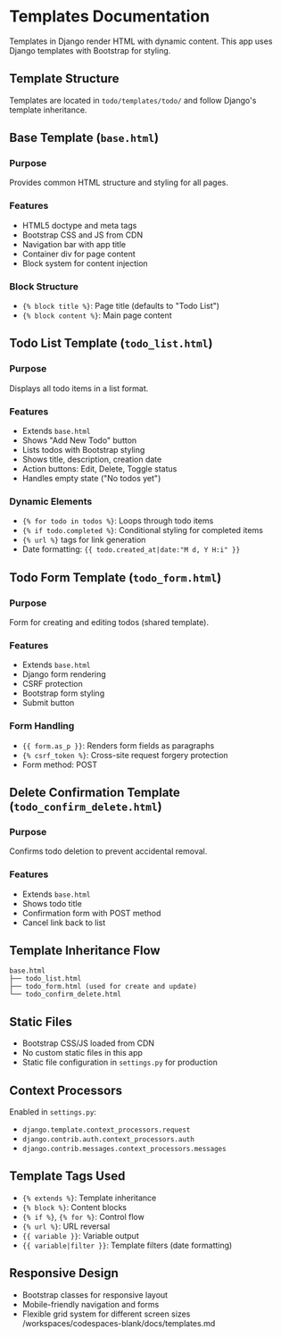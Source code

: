 # Templates Documentation

Templates in Django render HTML with dynamic content. This app uses Django templates with Bootstrap for styling.

## Template Structure

Templates are located in `todo/templates/todo/` and follow Django's template inheritance.

## Base Template (`base.html`)

### Purpose
Provides common HTML structure and styling for all pages.

### Features
- HTML5 doctype and meta tags
- Bootstrap CSS and JS from CDN
- Navigation bar with app title
- Container div for page content
- Block system for content injection

### Block Structure
- `{% block title %}`: Page title (defaults to "Todo List")
- `{% block content %}`: Main page content

## Todo List Template (`todo_list.html`)

### Purpose
Displays all todo items in a list format.

### Features
- Extends `base.html`
- Shows "Add New Todo" button
- Lists todos with Bootstrap styling
- Shows title, description, creation date
- Action buttons: Edit, Delete, Toggle status
- Handles empty state ("No todos yet")

### Dynamic Elements
- `{% for todo in todos %}`: Loops through todo items
- `{% if todo.completed %}`: Conditional styling for completed items
- `{% url %}` tags for link generation
- Date formatting: `{{ todo.created_at|date:"M d, Y H:i" }}`

## Todo Form Template (`todo_form.html`)

### Purpose
Form for creating and editing todos (shared template).

### Features
- Extends `base.html`
- Django form rendering
- CSRF protection
- Bootstrap form styling
- Submit button

### Form Handling
- `{{ form.as_p }}`: Renders form fields as paragraphs
- `{% csrf_token %}`: Cross-site request forgery protection
- Form method: POST

## Delete Confirmation Template (`todo_confirm_delete.html`)

### Purpose
Confirms todo deletion to prevent accidental removal.

### Features
- Extends `base.html`
- Shows todo title
- Confirmation form with POST method
- Cancel link back to list

## Template Inheritance Flow

```
base.html
├── todo_list.html
├── todo_form.html (used for create and update)
└── todo_confirm_delete.html
```

## Static Files

- Bootstrap CSS/JS loaded from CDN
- No custom static files in this app
- Static file configuration in `settings.py` for production

## Context Processors

Enabled in `settings.py`:
- `django.template.context_processors.request`
- `django.contrib.auth.context_processors.auth`
- `django.contrib.messages.context_processors.messages`

## Template Tags Used

- `{% extends %}`: Template inheritance
- `{% block %}`: Content blocks
- `{% if %}`, `{% for %}`: Control flow
- `{% url %}`: URL reversal
- `{{ variable }}`: Variable output
- `{{ variable|filter }}`: Template filters (date formatting)

## Responsive Design

- Bootstrap classes for responsive layout
- Mobile-friendly navigation and forms
- Flexible grid system for different screen sizes</content>
<parameter name="filePath">/workspaces/codespaces-blank/docs/templates.md
